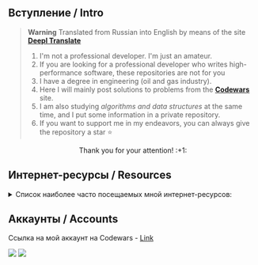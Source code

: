## Вступление / Intro
> **Warning**
> Translated from Russian into English by means of the site [**Deepl Translate**](https://www.deepl.com/ru/translator)  
> 1. I'm not a professional developer. I'm just an amateur. 
> 1. If you are looking for a professional developer who writes high-performance software, these repositories are not for you   
> 1. I have a degree in engineering (oil and gas industry).
> 1. Here I will mainly post solutions to problems from the [**Codewars**](https://www.codewars.com/) site.
> 1. I am also studying *algorithms and data structures* at the same time, and I put some information in a private repository.
> 1. If you want to support me in my endeavors, you can always give the repository a star :star: 
> 
<p align="center">
Thank you for your attention! :+1:
</p>

## Интернет-ресурсы / Resources
<details>
  <summary>Список наиболее часто посещаемых мной интернет-ресурсов:</summary>

▶️  [RegEx101](https://regex101.com/) - сервис для проверки регулярных выражений (regular expressions).

▶️  [Python Tutor: Visualize code in Python, JavaScript, C, C++, and Java](https://pythontutor.com/visualize.html#mode=edit) - визуализатор кода на Питоне, JS и т.д.

▶️ [Python Tutorial](https://www.pythontutorial.net/)

▶️ [YouChat](https://you.com/search?q=who+are+you&tbm=youchat&cfr=chat) - аналог ChatGPT. 

▶️  [Bing AI Сhat](https://www.bing.com/search?q=Bing+AI&showconv=1&FORM=hpcodx) - чат-бот, разработанный Microsoft. Я использую его в браузере *Google Chrome* при помощи расширения **Bing AI for Chrome** и **VPN**. 

▶️  Различные материалы по алгоритмам и структурам данных (видеолекции, учебные пособия, сайты, курсы и т.д.).
  
▶️  [Data Structures & Algorithms - Google Tech Guide](https://techdevguide.withgoogle.com/paths/data-structures-and-algorithms/).
  
▶️  [Top Interview Questions - LeetCode](https://leetcode.com/explore/interview/card/top-interview-questions-easy/) - содержат в себе три коллекции разного уровня сложности (easy, medium, hard).

▶️ [Learn DS & Algorithms (Programiz)](https://www.programiz.com/dsa).

▶️ [Binary Tree Explore LeetCode](https://leetcode.com/explore/learn/card/data-structure-tree/).

▶️  [Geeksforgeeks](https://www.geeksforgeeks.org/introduction-to-graphs-data-structure-and-algorithm-tutorials/) - Introduction to Graphs – Data Structure and Algorithm Tutorials (DSA).

▶️  [MDN Web Docs](https://developer.mozilla.org/)

▶️  [StackOverflow](https://stackoverflow.com/)

▶️  [FreeCodeCamp](https://www.freecodecamp.org/)

▶️  [Learn JavaScript](https://javascript.info/)

▶️  [Webpack](https://webpack.js.org/) 

▶️  [Learn CSS](https://web.dev/learn/css/)

▶️  Библиотека [React](https://ru.reactjs.org/) для создания пользовательских интерфейсов (UI)

И это далеко не полный список!
</details>

<!-- ## Stats
![GitHub stats](https://github-readme-stats.vercel.app/api?username=InGodWeTrustt&hide=contribs,prs&show_icons=true&theme=yeblu&border_radius=25) -->

## Аккаунты / Accounts
Ссылка на мой аккаунт на Codewars - [Link](https://www.codewars.com/users/InGodWeTrustt)    

![](https://www.codewars.com/users/InGodWeTrustt/badges/large)
![](https://www.codewars.com/users/y4y4/badges/large)

<!--
КРАТКИЙ СПРАВОЧНИК по оформлению файлов markdown:
* - по сути представляют собой списки
#  Заголовок первого уровня #

Ниже представлен какой - то код на js, к примеру:
```js
const tmp = []
```

# Заголовок первого уровня
## Заголовок второго уровня
### Заголовок третьего уровня
###### Заголовок шестого уровня 
**текст**

Для создания таблицы:
| First Header  | Second Header |
| ------------- | ------------- |
| Content Cell  | Content Cell  |
| Content Cell  | Content Cell  |

Знак '>'  - для обозначения цитаты первого уровня, '>>' - второго уровня.
> **Note** 
> This is a note

> **Warning**
> This is a warning

<details open>
<summary>Want to ruin the surprise?</summary>
<br>
Well, you asked for it!
</details>
->
